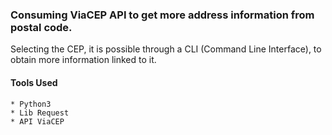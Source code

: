 ### Consuming ViaCEP API to get more address information from postal code.

Selecting the CEP, it is possible through a CLI (Command Line Interface), to obtain more information linked to it.

#### Tools Used
    * Python3
    * Lib Request
    * API ViaCEP
